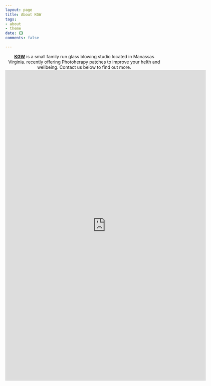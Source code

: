 ```yaml
---
layout: page
title: About KGW
tags:
- about
- theme
date: {}
comments: false

---
```

<center><a href="http://Klaco.com"><b>KGW</b></a> is a small family run glass blowing studio located in Manassas Virginia. recently offering Photoherapy patches to improve your helth and wellbeing. Contact us below to find out more. </center>
<iframe src="https://docs.google.com/forms/d/e/1FAIpQLScpBN0asSq2lwUxVAlilVIypaOl1KZ2g5AWxmFoIbaLZ3eCgg/viewform?embedded=true" width="640" height="991" frameborder="0" marginheight="0" marginwidth="0">Loading…</iframe>

